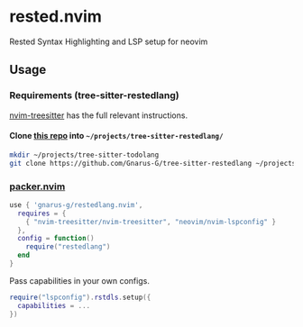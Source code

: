 # rested.nvim

Rested Syntax Highlighting and LSP setup for neovim

## Usage

### Requirements (tree-sitter-restedlang)

[nvim-treesitter](https://github.com/nvim-treesitter/nvim-treesitter/?tab=readme-ov-file#adding-parsers) has the full relevant instructions.

#### Clone [this repo](https://github.com/Gnarus-G/tree-sitter-restedlang) into `~/projects/tree-sitter-restedlang/`

```sh
mkdir ~/projects/tree-sitter-todolang
git clone https://github.com/Gnarus-G/tree-sitter-restedlang ~/projects/tree-sitter-restedlang
```

### [packer.nvim](https://github.com/wbthomason/packer.nvim)

```lua
use { 'gnarus-g/restedlang.nvim',
  requires = {
    { "nvim-treesitter/nvim-treesitter", "neovim/nvim-lspconfig" }
  },
  config = function()
    require("restedlang")
  end
}
```

Pass capabilities in your own configs.

```lua
require("lspconfig").rstdls.setup({
  capabilities = ...
})
```
